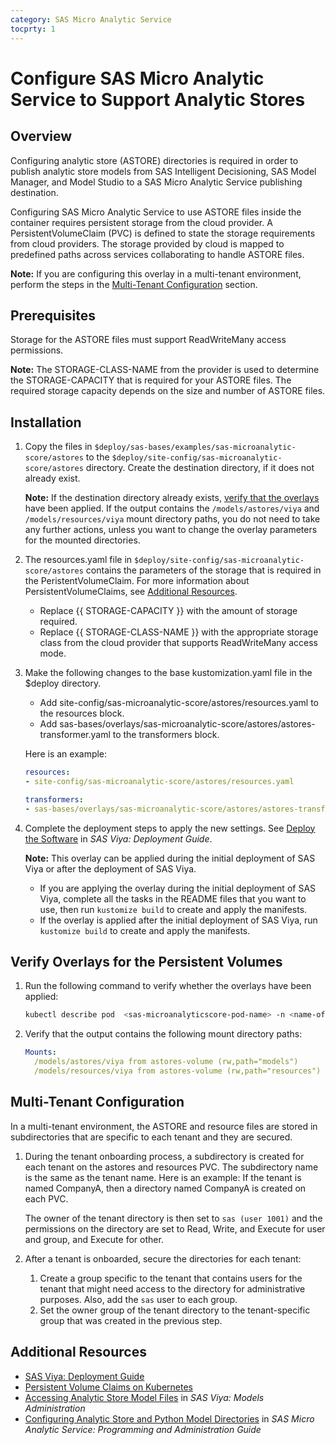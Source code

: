 ```yaml
---
category: SAS Micro Analytic Service
tocprty: 1
---
```


# Configure SAS Micro Analytic Service to Support Analytic Stores
                  
## Overview

Configuring analytic store (ASTORE) directories is required in order to publish analytic store models from SAS Intelligent Decisioning, SAS Model Manager, and Model Studio to a SAS Micro Analytic Service publishing destination.

Configuring SAS Micro Analytic Service to use ASTORE files inside the container requires persistent storage from the cloud provider. A PersistentVolumeClaim (PVC) is defined to state the storage requirements from cloud providers. The storage provided by cloud is mapped to predefined paths across services collaborating to handle ASTORE files.

**Note:** If you are configuring this overlay in a multi-tenant environment, perform the steps in the [Multi-Tenant Configuration](#multi-tenant-configuration) section.


## Prerequisites

Storage for the ASTORE files must support ReadWriteMany access permissions.

**Note:** The STORAGE-CLASS-NAME from the provider is used to determine the STORAGE-CAPACITY that is required for your ASTORE files. The required storage capacity depends on the size and number of ASTORE files.

## Installation

1. Copy the files in `$deploy/sas-bases/examples/sas-microanalytic-score/astores` to the `$deploy/site-config/sas-microanalytic-score/astores` directory. Create the destination directory, if it does not already exist.

   **Note:** If the destination directory already exists, [verify that the overlays](#verify-overlays-for-the-persistent-volumes) have been applied. 
   If the output contains the `/models/astores/viya` and `/models/resources/viya` mount directory paths, you do not need to take any further actions, unless you want to change the overlay parameters for the mounted directories.
   
2. The resources.yaml file in `$deploy/site-config/sas-microanalytic-score/astores` contains the parameters of the storage that is required in the PeristentVolumeClaim. For more information about PersistentVolumeClaims, see [Additional Resources](#additional-resources).

   * Replace {{ STORAGE-CAPACITY }} with the amount of storage required.
   * Replace {{ STORAGE-CLASS-NAME }} with the appropriate storage class from the cloud provider that supports ReadWriteMany access mode.

3. Make the following changes to the base kustomization.yaml file in the $deploy directory.

   * Add site-config/sas-microanalytic-score/astores/resources.yaml to the resources block.
   * Add sas-bases/overlays/sas-microanalytic-score/astores/astores-transformer.yaml to the transformers block.
 
   Here is an example:

   ```yaml
   resources:
   - site-config/sas-microanalytic-score/astores/resources.yaml

   transformers:
   - sas-bases/overlays/sas-microanalytic-score/astores/astores-transformer.yaml
   ```

4. Complete the deployment steps to apply the new settings. See [Deploy the Software](http://documentation.sas.com/?cdcId=itopscdc&cdcVersion=default&docsetId=dplyml0phy0dkr&docsetTarget=p127f6y30iimr6n17x2xe9vlt54q.htm) in _SAS Viya: Deployment Guide_.

   **Note:** This overlay can be applied during the initial deployment of SAS Viya or after the deployment of SAS Viya.
   
   * If you are applying the overlay during the initial deployment of SAS Viya, complete all the tasks in the README files that you want to use, then run `kustomize build` to create and apply the manifests. 
   * If the overlay is applied after the initial deployment of SAS Viya, run `kustomize build` to create and apply the manifests.
   
## Verify Overlays for the Persistent Volumes

1. Run the following command to verify whether the overlays have been applied:

   ```sh
   kubectl describe pod  <sas-microanalyticscore-pod-name> -n <name-of-namespace>
   ```

2. Verify that the output contains the following mount directory paths:

   ```yaml
   Mounts:
     /models/astores/viya from astores-volume (rw,path="models")
     /models/resources/viya from astores-volume (rw,path="resources")
   ```
## Multi-Tenant Configuration

In a multi-tenant environment, the ASTORE and resource files are stored in subdirectories that are specific to each tenant and they are secured.

1. During the tenant onboarding process, a subdirectory is created for each tenant on the astores and resources PVC. The subdirectory name is the same as the tenant name. 
   Here is an example: If the tenant is named CompanyA, then a directory named CompanyA is created on each PVC.
   
   The owner of the tenant directory is then set to `sas (user 1001)` and the permissions on the directory are set to Read, Write, and Execute for user and group, and Execute for other.

2. After a tenant is onboarded, secure the directories for each tenant:

   1) Create a group specific to the tenant that contains users for the tenant that might need access to the directory for administrative purposes. Also, add the `sas` user to each group.
   2) Set the owner group of the tenant directory to the tenant-specific group that was created in the previous step.
   
## Additional Resources

* [SAS Viya: Deployment Guide](http://documentation.sas.com/?cdcId=itopscdc&cdcVersion=default&docsetId=dplyml0phy0dkr&docsetTarget=titlepage.htm)
* [Persistent Volume Claims on Kubernetes](https://kubernetes.io/docs/concepts/storage/persistent-volumes/#persistentvolumeclaims)
* [Accessing Analytic Store Model Files](http://documentation.sas.com/?cdcId=sasadmincdc&cdcVersion=default&docsetId=calmodels&docsetTarget=n10916nn7yro46n119nev9sb912c.htm) in _SAS Viya: Models Administration_
* [Configuring Analytic Store and Python Model Directories](http://documentation.sas.com/?cdcId=mascdc&cdcVersion=default&docsetId=masag&docsetTarget=n0er040gsczf7bn1mndiw7znffad.htm) in _SAS Micro Analytic Service: Programming and Administration Guide_
